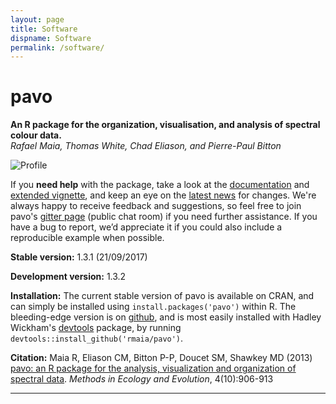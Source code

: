 ```yaml
---
layout: page
title: Software
dispname: Software
permalink: /software/
---
```

# pavo  

**An R package for the organization, visualisation, and analysis of spectral colour data.**   
_Rafael Maia, Thomas White, Chad Eliason, and Pierre-Paul Bitton_

<img src="{{ site.baseurl }}/assets/blog/jndplot.png" title="Profile" class="profile">  

If you **need help** with the package, take a look at the [documentation](http://rafaelmaia.net/pavo/reference/index.html) and [extended vignette](http://rafaelmaia.net/pavo/articles/pavo.html), and keep an eye on the [latest news](http://rafaelmaia.net/pavo/news/index.html) for changes. We're always happy to receive feedback and suggestions, so feel free to join pavo's [gitter page](https://gitter.im/r-pavo/help) (public chat room) if you need further assistance. If you have a bug to report, we’d appreciate it if you could also include a reproducible example when possible.

**Stable version:** 1.3.1 (21/09/2017)

**Development version:** 1.3.2

**Installation:** The current stable version of pavo is available on CRAN, and can simply be installed using ```install.packages('pavo')``` within R. The bleeding-edge version is on [github](https://github.com/rmaia/pavo), and is most easily installed with Hadley Wickham's [devtools](https://github.com/hadley/devtools) package, by running ```devtools::install_github('rmaia/pavo')```.  

**Citation:** Maia R, Eliason CM, Bitton P-P, Doucet SM, Shawkey MD (2013) [pavo: an R package for the analysis, visualization and organization of spectral data](http://dx.doi.org/10.1111/2041-210X.12069). _Methods in Ecology and Evolution_, 4(10):906-913

----------
